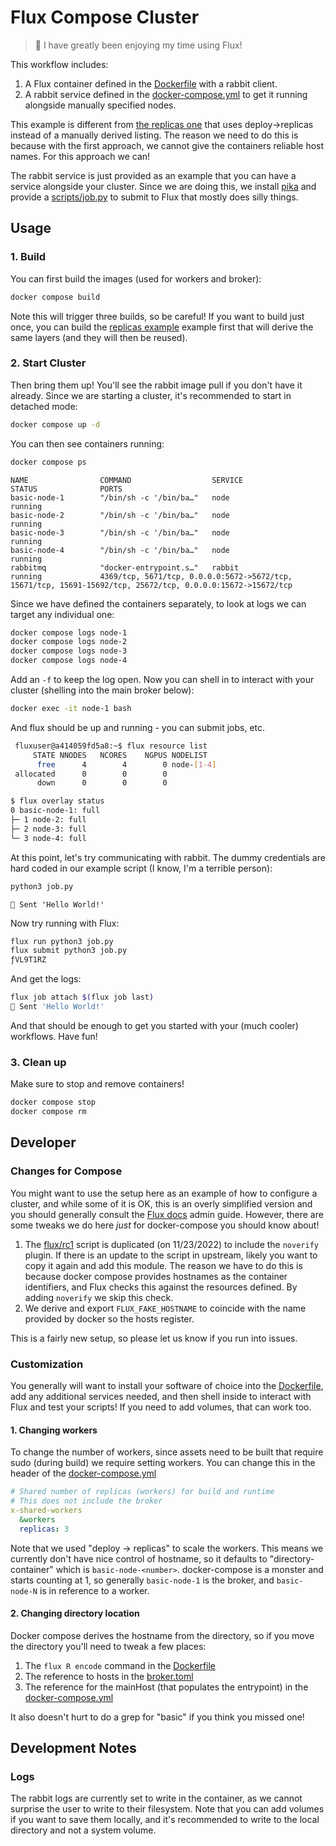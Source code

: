 # Flux Compose Cluster

> 🐧️ I have greatly been enjoying my time using Flux!

This workflow includes:

1. A Flux container defined in the [Dockerfile](Dockerfile) with a rabbit client.
2. A rabbit service defined in the [docker-compose.yml](docker-compose.yml) to get it running alongside manually specified nodes.

This example is different from [the replicas one](../replicas) that uses deploy->replicas instead of a manually
derived listing. The reason we need to do this is because with the first approach, we cannot give the containers
reliable host names. For this approach we can!

The rabbit service is just provided as an example that you can have a service alongside your
cluster. Since we are doing this, we install [pika](https://www.rabbitmq.com/tutorials/tutorial-one-python.html)
and provide a [scripts/job.py](scripts/job.py) to submit to Flux that mostly does silly things.
 
## Usage

### 1. Build

You can first build the images (used for workers and broker):

```bash
docker compose build
```

Note this will trigger three builds, so be careful! If you want to build just once,
you can build the [replicas example](../replicas) example first that will derive the same
layers (and they will then be reused).

### 2. Start Cluster

Then bring them up! You'll see the rabbit image pull if you don't have it already. 
Since we are starting a cluster, it's recommended to start in detached mode:

```bash
docker compose up -d
```

You can then see containers running:

```bash
docker compose ps
```
```console
NAME                COMMAND                  SERVICE             STATUS              PORTS
basic-node-1        "/bin/sh -c '/bin/ba…"   node                running             
basic-node-2        "/bin/sh -c '/bin/ba…"   node                running             
basic-node-3        "/bin/sh -c '/bin/ba…"   node                running             
basic-node-4        "/bin/sh -c '/bin/ba…"   node                running             
rabbitmq            "docker-entrypoint.s…"   rabbit              running             4369/tcp, 5671/tcp, 0.0.0.0:5672->5672/tcp, 15671/tcp, 15691-15692/tcp, 25672/tcp, 0.0.0.0:15672->15672/tcp
```

Since we have defined the containers separately, to look at logs we can target any individual one:

```bash
docker compose logs node-1
docker compose logs node-2
docker compose logs node-3
docker compose logs node-4
```

Add an `-f` to keep the log open.
Now you can shell in to interact with your cluster (shelling into the main broker below):

```bash
docker exec -it node-1 bash
```

And flux should be up and running - you can submit jobs, etc.

```bash
 fluxuser@a414059fd5a8:~$ flux resource list
     STATE NNODES   NCORES    NGPUS NODELIST
      free      4        4        0 node-[1-4]
 allocated      0        0        0 
      down      0        0        0 

$ flux overlay status
0 basic-node-1: full
├─ 1 node-2: full
├─ 2 node-3: full
└─ 3 node-4: full
```

At this point, let's try communicating with rabbit. The dummy credentials
are hard coded in our example script (I know, I'm a terrible person):

```bash
python3 job.py
```
```console
👋️ Sent 'Hello World!'
```

Now try running with Flux:

```bash
flux run python3 job.py
flux submit python3 job.py 
ƒVL9T1RZ
```

And get the logs:

```bash
flux job attach $(flux job last)
👋️ Sent 'Hello World!'
```

And that should be enough to get you started with your (much cooler) workflows.
Have fun!

### 3. Clean up

Make sure to stop and remove containers!

```bash
docker compose stop
docker compose rm
```

## Developer

### Changes for Compose

You might want to use the setup here as an example of how to configure a cluster,
and while some of it is OK, this is an overly simplified version and you should
generally consult the [Flux docs](https://flux-framework.readthedocs.io/en/latest/adminguide.html)
admin guide. However, there are some tweaks we do here _just_ for docker-compose you should know about!

1. The [flux/rc1](flux/rc1) script is duplicated (on 11/23/2022) to include the `noverify` plugin. If there is an update to the script in upstream, likely you want to copy it again and add this module. The reason we have to do this is because docker compose provides hostnames as the container identifiers, and Flux checks this against the resources defined. By adding `noverify` we skip this check.
2. We derive and export `FLUX_FAKE_HOSTNAME` to coincide with the name provided by docker so the hosts register.

This is a fairly new setup, so please let us know if you run into issues.

### Customization

You generally will want to install your software of choice into the [Dockerfile](Dockerfile),
add any additional services needed, and then shell inside to interact with Flux and test your scripts!
If you need to add volumes, that can work too.

#### 1. Changing workers

To change the number of workers, since assets need to be built that require sudo (during build)
we require setting workers. You can change this in the header of the [docker-compose.yml](docker-compose.yml)

```yaml
# Shared number of replicas (workers) for build and runtime
# This does not include the broker
x-shared-workers
  &workers
  replicas: 3
```


Note that we used "deploy -> replicas" to scale the workers. This means we currently don't have nice
control of hostname, so it defaults to "directory-container" which is `basic-node-<number>`.
docker-compose is a monster and starts counting at 1, so generally `basic-node-1` is the broker,
and `basic-node-N` is in reference to a worker.

#### 2. Changing directory location

Docker compose derives the hostname from the directory, so if you move the directory you'll need to tweak
a few places:

1. The `flux R encode` command in the [Dockerfile](Dockerfile)
2. The reference to hosts in the [broker.toml](flux/broker.toml)
3. The reference for the mainHost (that populates the entrypoint) in the [docker-compose.yml](docker-compose.yml)

It also doesn't hurt to do a grep for "basic" if you think you missed one!

## Development Notes

### Logs 

The rabbit logs are currently set to write in the container, as we cannot surprise the user to write to their filesystem. Note that
you can add volumes if you want to save them locally, and it's recommended to write to the local directory and not a system volume.
